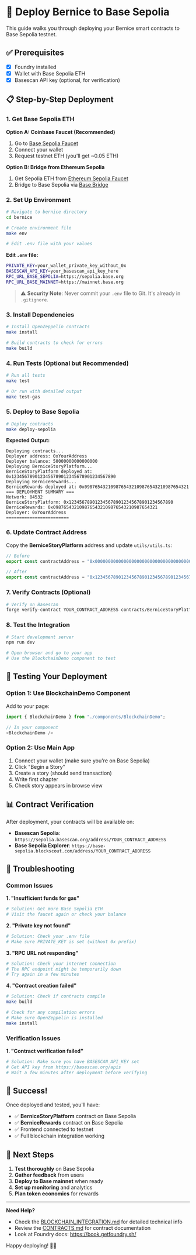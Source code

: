 # 🚀 Deploy Bernice to Base Sepolia

This guide walks you through deploying your Bernice smart contracts to Base Sepolia testnet.

## ✅ Prerequisites

- [x] Foundry installed
- [x] Wallet with Base Sepolia ETH
- [x] Basescan API key (optional, for verification)

## 📋 Step-by-Step Deployment

### 1. Get Base Sepolia ETH

**Option A: Coinbase Faucet (Recommended)**
1. Go to [Base Sepolia Faucet](https://www.coinbase.com/faucets/base-ethereum-sepolia-faucet)
2. Connect your wallet
3. Request testnet ETH (you'll get ~0.05 ETH)

**Option B: Bridge from Ethereum Sepolia**
1. Get Sepolia ETH from [Ethereum Sepolia Faucet](https://sepoliafaucet.com/)
2. Bridge to Base Sepolia via [Base Bridge](https://bridge.base.org/deposit)

### 2. Set Up Environment

```bash
# Navigate to bernice directory
cd bernice

# Create environment file
make env

# Edit .env file with your values
```

**Edit `.env` file:**
```bash
PRIVATE_KEY=your_wallet_private_key_without_0x
BASESCAN_API_KEY=your_basescan_api_key_here
RPC_URL_BASE_SEPOLIA=https://sepolia.base.org
RPC_URL_BASE_MAINNET=https://mainnet.base.org
```

> ⚠️ **Security Note**: Never commit your `.env` file to Git. It's already in `.gitignore`.

### 3. Install Dependencies

```bash
# Install OpenZeppelin contracts
make install

# Build contracts to check for errors
make build
```

### 4. Run Tests (Optional but Recommended)

```bash
# Run all tests
make test

# Or run with detailed output
make test-gas
```

### 5. Deploy to Base Sepolia

```bash
# Deploy contracts
make deploy-sepolia
```

**Expected Output:**
```
Deploying contracts...
Deployer address: 0xYourAddress
Deployer balance: 50000000000000000
Deploying BerniceStoryPlatform...
BerniceStoryPlatform deployed at: 0x1234567890123456789012345678901234567890
Deploying BerniceRewards...
BerniceRewards deployed at: 0x0987654321098765432109876543210987654321
=== DEPLOYMENT SUMMARY ===
Network: 84532
BerniceStoryPlatform: 0x1234567890123456789012345678901234567890
BerniceRewards: 0x0987654321098765432109876543210987654321
Deployer: 0xYourAddress
========================
```

### 6. Update Contract Address

Copy the **BerniceStoryPlatform** address and update `utils/utils.ts`:

```typescript
// Before
export const contractAddress = "0x0000000000000000000000000000000000000000";

// After
export const contractAddress = "0x1234567890123456789012345678901234567890"; // Your actual address
```

### 7. Verify Contracts (Optional)

```bash
# Verify on Basescan
forge verify-contract YOUR_CONTRACT_ADDRESS contracts/BerniceStoryPlatform.sol:BerniceStoryPlatform --chain base-sepolia --etherscan-api-key $BASESCAN_API_KEY
```

### 8. Test the Integration

```bash
# Start development server
npm run dev

# Open browser and go to your app
# Use the BlockchainDemo component to test
```

## 🧪 Testing Your Deployment

### Option 1: Use BlockchainDemo Component

Add to your page:
```typescript
import { BlockchainDemo } from "./components/BlockchainDemo";

// In your component
<BlockchainDemo />
```

### Option 2: Use Main App

1. Connect your wallet (make sure you're on Base Sepolia)
2. Click "Begin a Story"
3. Create a story (should send transaction)
4. Write first chapter
5. Check story appears in browse view

## 📊 Contract Verification

After deployment, your contracts will be available on:
- **Basescan Sepolia**: `https://sepolia.basescan.org/address/YOUR_CONTRACT_ADDRESS`
- **Base Sepolia Explorer**: `https://base-sepolia.blockscout.com/address/YOUR_CONTRACT_ADDRESS`

## 🔧 Troubleshooting

### Common Issues

**1. "Insufficient funds for gas"**
```bash
# Solution: Get more Base Sepolia ETH
# Visit the faucet again or check your balance
```

**2. "Private key not found"**
```bash
# Solution: Check your .env file
# Make sure PRIVATE_KEY is set (without 0x prefix)
```

**3. "RPC URL not responding"**
```bash
# Solution: Check your internet connection
# The RPC endpoint might be temporarily down
# Try again in a few minutes
```

**4. "Contract creation failed"**
```bash
# Solution: Check if contracts compile
make build

# Check for any compilation errors
# Make sure OpenZeppelin is installed
make install
```

### Verification Issues

**1. "Contract verification failed"**
```bash
# Solution: Make sure you have BASESCAN_API_KEY set
# Get API key from https://basescan.org/apis
# Wait a few minutes after deployment before verifying
```

## 🎉 Success!

Once deployed and tested, you'll have:

- ✅ **BerniceStoryPlatform** contract on Base Sepolia
- ✅ **BerniceRewards** contract on Base Sepolia  
- ✅ Frontend connected to testnet
- ✅ Full blockchain integration working

## 🚀 Next Steps

1. **Test thoroughly** on Base Sepolia
2. **Gather feedback** from users
3. **Deploy to Base mainnet** when ready
4. **Set up monitoring** and analytics
5. **Plan token economics** for rewards

---

**Need Help?**
- Check the [BLOCKCHAIN_INTEGRATION.md](./BLOCKCHAIN_INTEGRATION.md) for detailed technical info
- Review the [CONTRACTS.md](./CONTRACTS.md) for contract documentation
- Look at Foundry docs: https://book.getfoundry.sh/

Happy deploying! 🎉🚀
